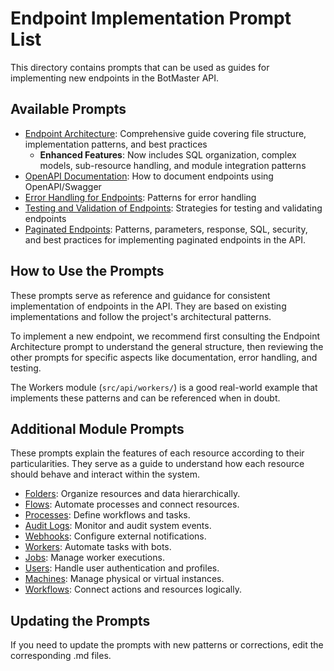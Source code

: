 # Endpoint Implementation Prompt List

This directory contains prompts that can be used as guides for implementing new endpoints in the BotMaster API.

## Available Prompts

- [Endpoint Architecture](./endpoint-architecture.prompt.md): Comprehensive guide covering file structure, implementation patterns, and best practices
  - **Enhanced Features**: Now includes SQL organization, complex models, sub-resource handling, and module integration patterns
- [OpenAPI Documentation](./openapi-documentation.prompt.md): How to document endpoints using OpenAPI/Swagger
- [Error Handling for Endpoints](./error-handling-endpoints.prompt.md): Patterns for error handling
- [Testing and Validation of Endpoints](./testing-validation-endpoints.prompt.md): Strategies for testing and validating endpoints
- [Paginated Endpoints](./paginated-endpoints.prompt.md): Patterns, parameters, response, SQL, security, and best practices for implementing paginated endpoints in the API.

## How to Use the Prompts

These prompts serve as reference and guidance for consistent implementation of endpoints in the API. They are based on existing implementations and follow the project's architectural patterns.

To implement a new endpoint, we recommend first consulting the Endpoint Architecture prompt to understand the general structure, then reviewing the other prompts for specific aspects like documentation, error handling, and testing.

The Workers module (`src/api/workers/`) is a good real-world example that implements these patterns and can be referenced when in doubt.

## Additional Module Prompts

These prompts explain the features of each resource according to their particularities. They serve as a guide to understand how each resource should behave and interact within the system.

- [Folders](../src/api/folders/prompts/folders.prompt.md): Organize resources and data hierarchically.
- [Flows](../src/api/flows/prompts/flows.prompt.md): Automate processes and connect resources.
- [Processes](../src/api/processes/prompts/processes.prompt.md): Define workflows and tasks.
- [Audit Logs](../src/api/audit/prompts/audit-logs.prompt.md): Monitor and audit system events.
- [Webhooks](../src/api/webhooks/prompts/webhooks.prompt.md): Configure external notifications.
- [Workers](../src/api/workers/prompts/workers.prompt.md): Automate tasks with bots.
- [Jobs](../src/api/jobs/prompts/job.prompt.md): Manage worker executions.
- [Users](../src/api/user/prompts/users.prompt.md): Handle user authentication and profiles.
- [Machines](../src/api/machines/prompts/machines.prompt.md): Manage physical or virtual instances.
- [Workflows](../src/api/workflows/prompts/workflows.prompt.md): Connect actions and resources logically.

## Updating the Prompts

If you need to update the prompts with new patterns or corrections, edit the corresponding .md files.
